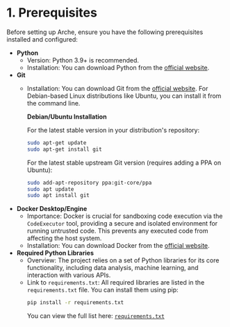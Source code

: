 # 1. Prerequisites

<!--
Instruction for AI Assistant (e.g., Cursor) or Keyholder populating the Wiki:
List the necessary software and versions. Link to installation guides where appropriate.
-->

Before setting up Arche, ensure you have the following prerequisites installed and configured:

*   **Python**
    *   Version: Python 3.9+ is recommended.
    *   Installation: You can download Python from the [official website](https://www.python.org/downloads/).
*   **Git**
    *   Installation: You can download Git from the [official website](https://git-scm.com/downloads). For Debian-based Linux distributions like Ubuntu, you can install it from the command line.

        **Debian/Ubuntu Installation**

        For the latest stable version in your distribution's repository:
        ```bash
        sudo apt-get update
        sudo apt-get install git
        ```

        For the latest stable upstream Git version (requires adding a PPA on Ubuntu):
        ```bash
        sudo add-apt-repository ppa:git-core/ppa
        sudo apt update
        sudo apt install git
        ```
*   **Docker Desktop/Engine**
    *   Importance: Docker is crucial for sandboxing code execution via the `CodeExecutor` tool, providing a secure and isolated environment for running untrusted code. This prevents any executed code from affecting the host system.
    *   Installation: You can download Docker from the [official website](https://www.docker.com/products/docker-desktop/).
*   **Required Python Libraries**
    *   Overview: The project relies on a set of Python libraries for its core functionality, including data analysis, machine learning, and interaction with various APIs.
    *   Link to `requirements.txt`: All required libraries are listed in the `requirements.txt` file. You can install them using pip:
        ```bash
        pip install -r requirements.txt
        ```
        You can view the full list here: [`requirements.txt`](../../requirements.txt) 
